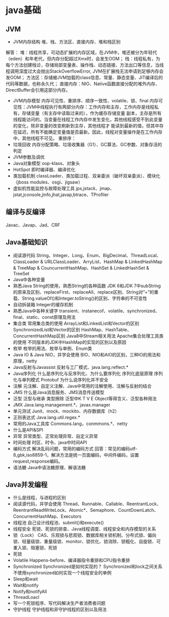 # java基础
##	JVM
*	JVM内存结构
堆、栈、方法区、直接内存、堆和栈区别

解答：
 堆：线程共享，可动态扩展的内存区域，在JVM中，堆还被分为年轻代（eden）和年老代，但内存分配超过Xmx时，会发生OOM；
 栈：线程私有，为每个方法创建栈诊，存储局部变量表、操作栈、动态链接、方法出口等信息，当线程调用深度过大会抛出StackOverflowError,
 JVM在扩展栈无法申请到足够内存会发OOM；
 方法区：存储被JVM加载的class信息、常量、静态变量、JIT编译后的代码等数据，也称永久代；
 直接内存：NIO、Native函数直接分配的堆外内存、DirectBuffer会引用这部分内存。

*	JVM内存模型
内存可见性、重排序、顺序一致性、volatile、锁、final
内存可见性：JVM中线程执行有两部分内存：工作内存和主存，工作内存是线程私有，存储变量（有主存中读取过来的），作为缓存存储变量
副本，主存是所有线程能访问的。当变量在线程工作内存中发生变化，其他线程感受不到此变量的变化，除非变量的改变刷新到主存，其他线程才
能读到最新的值，但其中存在延迟，所有不能确定变量值是否最新。因此，线程对变量操作是在工作内存中，其他线程不可见。
重排序：
*	垃圾回收
内存分配策略、垃圾收集器（G1）、GC算法、GC参数、对象存活的判定
*	JVM参数及调优
*	Java对象模型
oop-klass、对象头
*	HotSpot
即时编译器、编译优化
*	类加载机制
classLoader、类加载过程、双亲委派（破坏双亲委派）、模块化（jboss modules、osgi、jigsaw）
*	虚拟机性能监控与故障处理工具
jps,jstack、jmap、jstat,jconsole,jinfo,jhat,javap,btrace、TProfiler
##	编译与反编译
Javac、Javap、Jad、CRF
##	Java基础知识
*	阅读源代码
String、Integer、Long、Enum、BigDecimal、ThreadLocal、ClassLoader & URLClassLoader、ArryList、HashMap & LinkedHashMap & TreeMap & CouncurrentHashMap、HashSet & LinkedHashSet &  TreeSet
*	Java中各种变量
*	熟悉Java String的使用，熟悉String的各种函数
JDK 6和JDK 7中subString的原来及区别、replaceFirst、replaceAll、replace区别、String对“+”的重载、String.valueOf()和Integer.toString()的区别、字符串的不可变性
*	自动拆装箱
Integer的缓存机制
*	熟悉Java中各种关键字
transient、instanecof、volatile、synchronized、final、static、const原理及用法
*	集合类
常用集合类的使用
ArrayList和LinkedList和Vector的区别
SynchronizedList和Vector的区别
HashMap、HashTable、ConcurrentHashMap区别
Java8中Stream相关用法
Apache集合处理工具类的使用
不同版本的JDK中HashMap的实现的区别以及原因
*	枚举
枚举的用法、枚举与单例、Enum类
*	Java IO & Java NIO，并学会使用
BIO、NIO和AIO的区别，三种IO的用法和原理，netty
*	Java反射与Javassist
反射与工厂模式、java.lang.reflect.*
*	Java序列化
什么是序列化与反序列化、为什么要序列化
序列化底层原理
序列化与单列模式
Protobuf
为什么说序列化并不安全
*	注解
元注解、自定义注解、Java中常用的注解使用、注解与反射的结合
*	JMS
什么是Java消息服务、JMS消息传送模型
*	泛型
泛型与继承
类型擦除
泛型中K T V E
Object等得含义、泛型各种用法
*	JMX
Java.lang.management.*、javax.manager
*	单元测试
Junit、mock、mockito、内存数据库（h2）
*	正则表达式
Java.lang.util.regex.*
*	常用的Java工具库
Commons.lang，conmmons.*、netty
*	什么是API&SPI
*	异常
异常类型、正常处理异常、自定义异常
*	时间处理
时区、时令、java中时间API
*	编码方式
解决乱码问题，常用的编码方式
回答：常见的编码utf-8,gbk,iso8859-1，解决方法是统一页面编码，中间件编码，设置request,response编码。
*	语法糖
Java中语法糖原理、解语法糖
##	Java并发编程
*	什么是线程，与进程的区别
*	阅读源代码，并学会使用
Thread、Runnable、Callable、ReentrantLock、ReentrantReadWriteLock、Atomic*、Semaphore、CountDownLatch、ConcurrentHashMap、Executors
*	线程池
自己设计线程池、submit()和execute()
*	线程安全
死锁、死锁的排查、Java线程调度、线程安全和内存模型的关系
*	锁（Lock）
CAS、乐观锁与悲观锁、数据库相关锁机制、分布式锁、偏向锁、轻量级锁、重量级锁、monitor、锁优化、锁消除、锁粗化、自旋锁、可重入锁、阻塞锁、死锁
*	死锁
*	Volatile
Happens-before、编译器指令重排和CPU指令重排
*	Synchronized
Synchronized是如何实现的？
Synchronized和lock之间关系
不使用synchronized如何实现一个线程安全的单例
*	Sleep和wait
*	Wait和notify
*	Notify和notifyAll
*	ThreadLoacl
*	写一个死锁程序、写代码解决生产者消费者问题
*	守护线程
守护线程和非守护线程的区别以及用法
